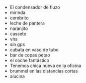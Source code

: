 - El condensador de fluzo
- mirinda
- cerebrito
- leche de pantera
- naranjito
- cassete
- vhs
- sin gps
- cubata en vaso de tubo
- bar de copas petao
- el coche fantástico
- Tenemos chica nueva en la oficina
- brummel en las distancias cortas
- alucina